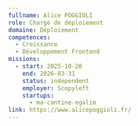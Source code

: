 ```yaml
---
fullname: Alice POGGIOLI
role: Chargé de déploiement
domaine: Déploiement
competences:
  - Croissance
  - Développement Frontend
missions:
  - start: 2025-10-20
    end: 2026-03-31
    status: independent
    employer: Scopyleft
    startups:
      - ma-cantine-egalim
link: https://www.alicepoggioli.fr/
---
```

